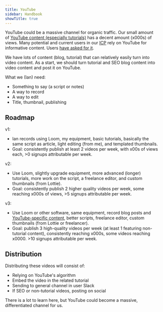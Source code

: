 ```yaml
---
title: YouTube
sidebar: Handbook
showTitle: true
---
```


YouTube could be a massive channel for organic traffic. Our small amount of [YouTube content (especially tutorials)](https://www.youtube.com/channel/UCoP6ql8QkyOoVpBU4P8LM6w) has a decent amount (x000s) of views. Many potential and current users in our [ICP](/handbook/growth/marketing/customer-personas) rely on YouTube for informative content. Users [have asked for it](https://posthog.slack.com/archives/C02KGGDCA6Q/p1667921203713659).

We have lots of content (blog, tutorial) that can relatively easily turn into video content. As a start, we should turn tutorial and SEO blog content into video content and post it on YouTube. 

What we (Ian) need:

- Something to say (a script or notes)
- A way to record
- A way to edit
- Title, thumbnail, publishing

## Roadmap

v1:

- Ian records using Loom, my equipment, basic tutorials, basically the same script as article, light editing (from me), and templated thumbnails.
- Goal: consistently publish at least 2 videos per week, with x00s of views each, >0 signups attributable per week.

v2:

- Use Loom, slightly upgrade equipment, more advanced (longer) tutorials, more work on the script, a freelance editor, and custom thumbnails (from Lottie).
- Goal: consistently publish 2 higher quality videos per week, some reaching x000s  of views, >5 signups attributable per week.

v3:

- Use Loom or other software, same equipment, record blog posts and [YouTube-specific content](https://github.com/PostHog/posthog.com/issues/4586), better scripts,  freelance editor, custom thumbnails (from Lottie or freelancer).
- Goal: publish 3 high-quality videos per week (at least 1 featuring non-tutorial content), consistently reaching x000s, some videos reaching x0000. >10 signups attributable per week.

## Distribution
Distributing these videos will consist of:
- Relying on YouTube's algorithm
- Embed the video in the related tutorial
- Sending to general channel in user Slack
- If SEO or non-tutorial videos, posting on social

There is a lot to learn here, but YouTube could become a massive, differentiated channel for us.
